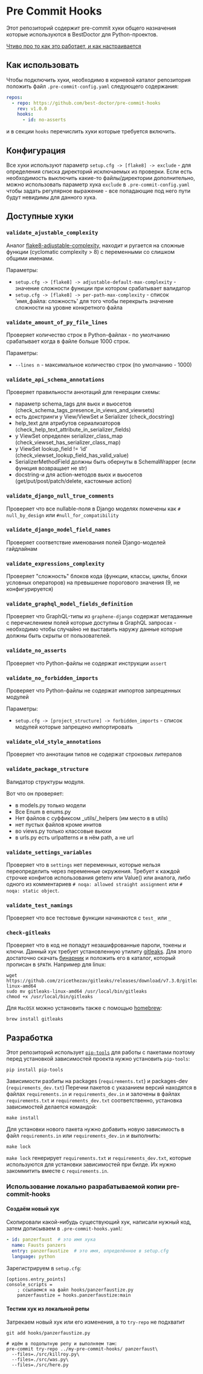# Pre Commit Hooks

Этот репозиторий содержит pre-commit хуки общего назначения которые используются в BestDoctor для Python-проектов.

[Чтиво про то как это работает, и как настраивается](https://pre-commit.com/)

## Как использовать

Чтобы подключить хуки, необходимо в корневой каталог репозитория положить файл `.pre-commit-config.yaml` следующего
содержания:

```yaml
repos:
  - repo: https://github.com/best-doctor/pre-commit-hooks
    rev: v1.0.0
    hooks:
      - id: no-asserts
```

и в секции `hooks` перечислить хуки которые требуется включить.

## Конфигурация

Все хуки используют параметр `setup.cfg -> [flake8] -> exclude` - для определения списка директорий исключаемых из
проверки. Если есть необходимость выключить какие-то файлы/директории дополнительно, можно использовать параметр хука
`exclude` в `.pre-commit-config.yaml` чтобы задать регулярное выражение - все попадающие под него пути будут невидимы
для данного хука.

## Доступные хуки

### `validate_ajustable_complexity`

Аналог [flake8-adjustable-complexity](https://github.com/best-doctor/flake8-adjustable-complexity), находит и ругается
на сложные функции (cyclomatic complexity > 8) с переменными со слишком общими именами.

Параметры:

- `setup.cfg -> [flake8] -> adjustable-default-max-complexity` - значение сложности функции при котором срабатывает валидатор
- `setup.cfg -> [flake8] -> per-path-max-complexity` - список 'имя_файла: сложность' для того чтобы перекрыть значение
  сложности на уровне конкретного файла

### `validate_amount_of_py_file_lines`

Проверяет количество строк в Python-файлах - по умолчанию срабатывает когда в файле больше 1000 строк.

Параметры:

- `--lines n` - максимальное количество строк (по умолчанию - 1000)

### `validate_api_schema_annotations`

Проверяет правильности аннотаций для генерации схемы:

- параметр schema_tags для вьюх и вьюсетов (check_schema_tags_presence_in_views_and_viewsets)
- есть докстринги у View/ViewSet и Serializer (check_docstring)
- help_text для атрибутов сериализаторов (check_help_text_attribute_in_serializer_fields)
- у ViewSet определен serializer_class_map (check_viewset_has_serializer_class_map)
- у ViewSet lookup_field != ‘id’ (check_viewset_lookup_field_has_valid_value)
- SerializerMethodField должны быть обернуты в SchemaWrapper (если функция возвращает не str)
- docstring-и для action-методов вьюх и вьюсетов (get/put/post/patch/delete, кастомные action)

### `validate_django_null_true_comments`

Проверяет что все nullable-поля в Django моделях помечены как `# null_by_design` или `#null_for_compatibility`

### `validate_django_model_field_names`

Проверяет соответствие именования полей Django-моделей гайдлайнам

### `validate_expressions_complexity`

Проверяет "сложность" блоков кода (функции, классы, циклы, блоки условных операторов) на превышение порогового значения
(9, не конфигурируется)

### `validate_graphql_model_fields_definition`

Проверяет что GraphQL-типы из `graphene-django` содержат метаданные с перечислением полей которые доступны в GraphQL
запросах - необходимо чтобы случайно не выставить наружу данные которые должны быть скрыты от пользователей.

### `validate_no_asserts`

Проверяет что Python-файлы не содержат инструкции `assert`

### `validate_no_forbidden_imports`

Проверяет что Python-файлы не содержат импортов запрещенных модулей

Параметры:

- `setup.cfg -> [project_structure] -> forbidden_imports` - список модулей которые запрещено импортировать

### `validate_old_style_annotations`

Проверяет что аннотации типов не содержат строковых литералов

### `validate_package_structure`

Валидатор структуры модуля.

Вот что он проверяет:

- в models.py только модели
- Все Enum в enums.py
- Нет файлов с суффиксом \_utils/\_helpers (им место в в utils)
- нет пустых файлов кроме инитов
- во views.py только классовые вьюхи
- в urls.py есть urlpatterns и в нём path, а не url

### `validate_settings_variables`

Проверяет что в `settings` нет переменных, которые нельзя переопределить через переменные окружения. Требует к каждой
строчке конфигов использования getenv или Value() или аналога, либо одного из комментариев
`# noqa: allowed straight assignment` или `# noqa: static object`.

### `validate_test_namings`

Проверяет что все тестовые функции начинаются с `test_` или `_`

### `check-gitleaks`

Проверяет что в код не попадут незашифрованные пароли, токены и ключи.
Данный хук требует установленную утилиту [gitleaks](https://github.com/zricethezav/gitleaks). Для этого достаточно скачать [бинарник](https://github.com/zricethezav/gitleaks/releases) и положить его в каталог, который прописан в `$PATH`. Например для linux:

```shell script
wget https://github.com/zricethezav/gitleaks/releases/download/v7.3.0/gitleaks-linux-amd64
sudo mv gitleaks-linux-amd64 /usr/local/bin/gitleaks
chmod +x /usr/local/bin/gitleaks
```

Для `MacOSX` можно установить также с помощью [homebrew](https://brew.sh):
```shell script
brew install gitleaks
```

## Разработка

Этот репозиторий использует [`pip-tools`](https://github.com/jazzband/pip-tools) для работы с пакетами поэтому перед
установкой зависимостей проекта нужно установить `pip-tools`:

```shell script
pip install pip-tools
```

Зависимости разбиты на packages (`requirements.txt`) и packages-dev (`requirements_dev.txt`) Перечни пакетов с указанием
версий находятся в файлах `requirements.in` и `requirements_dev.in` и залочены в файлах `requirements.txt` и
`requirements_dev.txt` соответственно, установка зависимостей делается командой:

```shell script
make install
```

Для установки нового пакета нужно добавить новую зависимость в файл `requirements.in` или `requirements_dev.in` и
выполнить:

```shell script
make lock
```

`make lock` генерирует `requirements.txt` и `requirements_dev.txt`, которые используются для установки зависимостей при
билде. Их нужно закоммитить вместе с `requirements.in`.


### Использование локально разрабатываемой копии pre-commit-hooks

#### Создаём новый хук

Скопировали какой-нибудь существующий хук, написали нужный код, затем дописываем в `.pre-commit-hooks.yaml`:
```yaml
- id: panzerfaust  # это имя хука
  name: Fausts panzers
  entry: panzerfaustize  # это имя, определённое в setup.cfg
  language: python
```

Зарегистрируем в `setup.cfg`:
```сfg
[options.entry_points]
console_scripts =
    ; ссылаемся на файл hooks/panzerfaustize.py
    panzerfaustize = hooks.panzerfaustize:main
```

#### Тестим хук из локальной репы

Затрекаем новый хук или его изменения, а то `try-repo` не подхватит
```shell script
git add hooks/panzerfaustize.py
```

```shell script
# идём в подопытную репу и выполняем там:
pre-commit try-repo ../my-pre-commit-hooks/ panzerfaust\
  --files=./src/killroy.py\
  --files=./src/was.py\
  --files=./src/here.py
```
